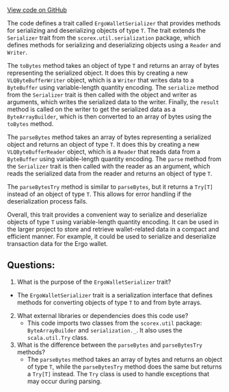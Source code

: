 [View code on GitHub](https://github.com/ergoplatform/ergo/ergo-wallet/src/main/scala/org/ergoplatform/wallet/serialization/ErgoWalletSerializer.scala)

The code defines a trait called `ErgoWalletSerializer` that provides methods for serializing and deserializing objects of type `T`. The trait extends the `Serializer` trait from the `scorex.util.serialization` package, which defines methods for serializing and deserializing objects using a `Reader` and `Writer`. 

The `toBytes` method takes an object of type `T` and returns an array of bytes representing the serialized object. It does this by creating a new `VLQByteBufferWriter` object, which is a `Writer` that writes data to a `ByteBuffer` using variable-length quantity encoding. The `serialize` method from the `Serializer` trait is then called with the object and writer as arguments, which writes the serialized data to the writer. Finally, the `result` method is called on the writer to get the serialized data as a `ByteArrayBuilder`, which is then converted to an array of bytes using the `toBytes` method.

The `parseBytes` method takes an array of bytes representing a serialized object and returns an object of type `T`. It does this by creating a new `VLQByteBufferReader` object, which is a `Reader` that reads data from a `ByteBuffer` using variable-length quantity encoding. The `parse` method from the `Serializer` trait is then called with the reader as an argument, which reads the serialized data from the reader and returns an object of type `T`.

The `parseBytesTry` method is similar to `parseBytes`, but it returns a `Try[T]` instead of an object of type `T`. This allows for error handling if the deserialization process fails.

Overall, this trait provides a convenient way to serialize and deserialize objects of type `T` using variable-length quantity encoding. It can be used in the larger project to store and retrieve wallet-related data in a compact and efficient manner. For example, it could be used to serialize and deserialize transaction data for the Ergo wallet.
## Questions: 
 1. What is the purpose of the `ErgoWalletSerializer` trait?
   - The `ErgoWalletSerializer` trait is a serialization interface that defines methods for converting objects of type `T` to and from byte arrays.
2. What external libraries or dependencies does this code use?
   - This code imports two classes from the `scorex.util` package: `ByteArrayBuilder` and `serialization._`. It also uses the `scala.util.Try` class.
3. What is the difference between the `parseBytes` and `parseBytesTry` methods?
   - The `parseBytes` method takes an array of bytes and returns an object of type `T`, while the `parseBytesTry` method does the same but returns a `Try[T]` instead. The `Try` class is used to handle exceptions that may occur during parsing.